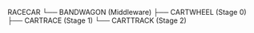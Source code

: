 RACECAR
└── BANDWAGON (Middleware)
    ├── CARTWHEEL (Stage 0)
    ├── CARTRACE (Stage 1)
    └── CARTTRACK (Stage 2)
    
